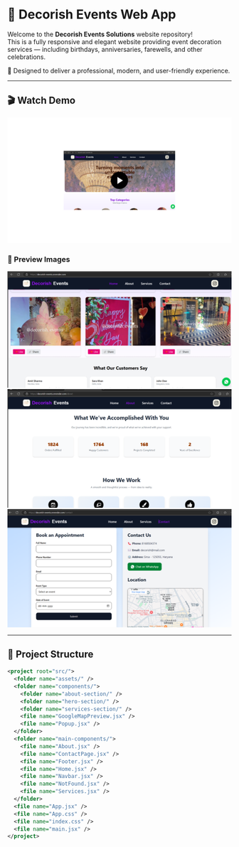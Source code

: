 # 🎉 Decorish Events Web App

Welcome to the **Decorish Events Solutions** website repository!  
This is a fully responsive and elegant website providing event decoration services — including birthdays, anniversaries, farewells, and other celebrations.

🌟 Designed to deliver a professional, modern, and user-friendly experience.

---

## 🎬 Watch Demo

[![Watch the demo](./src/assets/previewPhotos/decorish-video-button.png)](https://drive.google.com/file/d/1POoMxZqlAXwMaEO5jbJ4_-MvwadsS2Lw/view?usp=drive_link)

### 📸 Preview Images

![Preview 1](./src/assets/previewPhotos/photo1.png)
![Preview 2](./src/assets/previewPhotos/photo2.png)
![Preview 3](./src/assets/previewPhotos/photo3.png)

---

## 📂 Project Structure

```xml
<project root="src/">
  <folder name="assets/" />
  <folder name="components/">
    <folder name="about-section/" />
    <folder name="hero-section/" />
    <folder name="services-section/" />
    <file name="GoogleMapPreview.jsx" />
    <file name="Popup.jsx" />
  </folder>
  <folder name="main-components/">
    <file name="About.jsx" />
    <file name="ContactPage.jsx" />
    <file name="Footer.jsx" />
    <file name="Home.jsx" />
    <file name="Navbar.jsx" />
    <file name="NotFound.jsx" />
    <file name="Services.jsx" />
  </folder>
  <file name="App.jsx" />
  <file name="App.css" />
  <file name="index.css" />
  <file name="main.jsx" />
</project>
